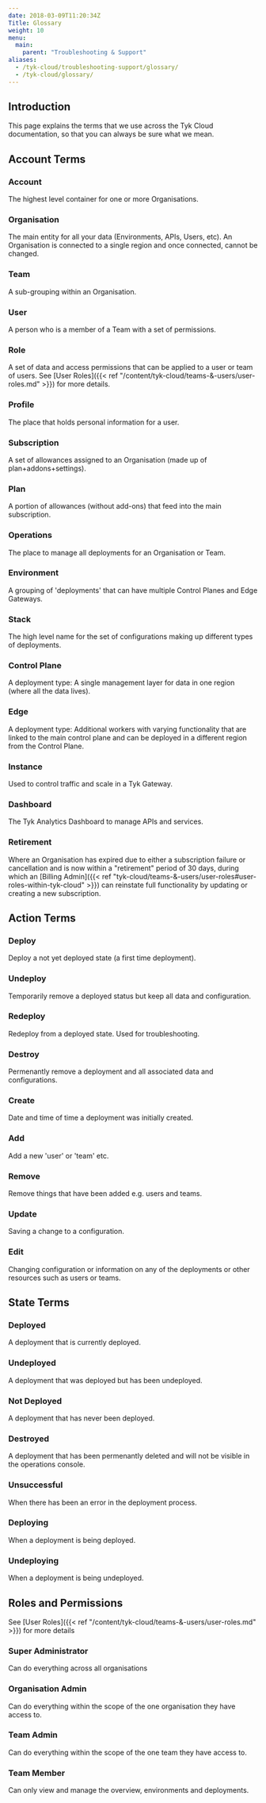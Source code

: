 ```yaml
---
date: 2018-03-09T11:20:34Z
Title: Glossary
weight: 10
menu:
  main:
    parent: "Troubleshooting & Support"
aliases:
  - /tyk-cloud/troubleshooting-support/glossary/
  - /tyk-cloud/glossary/
---
```


## Introduction

This page explains the terms that we use across the Tyk Cloud documentation, so that you can always be sure what we mean.

## Account Terms

### Account

The highest level container for one or more Organisations.

### Organisation

The main entity for all your data (Environments, APIs, Users, etc). An Organisation is connected to a single region and once connected, cannot be changed.

### Team 

A sub-grouping within an Organisation.

### User

A person who is a member of a Team with a set of permissions.

### Role

A set of data and access permissions that can be applied to a user or team of users. See [User Roles]({{< ref "/content/tyk-cloud/teams-&-users/user-roles.md" >}}) for more details.

### Profile

The place that holds personal information for a user.

### Subscription

A set of allowances assigned to an Organisation (made up of plan+addons+settings).

### Plan

A portion of allowances (without add-ons) that feed into the main subscription.

### Operations

The place to manage all deployments for an Organisation or Team. 

### Environment

A grouping of 'deployments' that can have multiple Control Planes and Edge Gateways.

### Stack

The high level name for the set of configurations making up different types of deployments.

### Control Plane

A deployment type: A single management layer for data in one region (where all the data lives).

### Edge

A deployment type: Additional workers with varying functionality that are linked to the main control plane and can be deployed in a different region from the Control Plane.

### Instance

Used to control traffic and scale in a Tyk Gateway.

### Dashboard

The Tyk Analytics Dashboard to manage APIs and services.

### Retirement

Where an Organisation has expired due to either a subscription failure or cancellation and is now within a "retirement" period of 30 days, during which an [Billing Admin]({{< ref "tyk-cloud/teams-&-users/user-roles#user-roles-within-tyk-cloud" >}}) can reinstate full functionality by updating or creating a new subscription.

## Action Terms

### Deploy

Deploy a not yet deployed state (a first time deployment).

### Undeploy

Temporarily remove a deployed status but keep all data and configuration.

### Redeploy

Redeploy from a deployed state. Used for troubleshooting.

### Destroy

Permenantly remove a deployment and all associated data and configurations.

### Create

Date and time of time a deployment was initially created.

### Add

Add a new 'user' or 'team' etc.

### Remove

Remove things that have been added e.g. users and teams.

### Update

Saving a change to a configuration.

### Edit

Changing configuration or information on any of the deployments or other resources such as users or teams.

## State Terms

### Deployed

A deployment that is currently deployed.

### Undeployed

A deployment that was deployed but has been undeployed.

### Not Deployed

A deployment that has never been deployed.

### Destroyed

A deployment that has been permenantly deleted and will not be visible in the operations console.

### Unsuccessful

When there has been an error in the deployment process.

### Deploying

When a deployment is being deployed.

### Undeploying

When a deployment is being undeployed.

## Roles and Permissions

See [User Roles]({{< ref "/content/tyk-cloud/teams-&-users/user-roles.md" >}}) for more details

### Super Administrator

Can do everything across all organisations

### Organisation Admin

Can do everything within the scope of the one organisation they have access to.

### Team Admin

Can do everything within the scope of the one team they have access to.

### Team Member

Can only view and manage the overview, environments and deployments.
